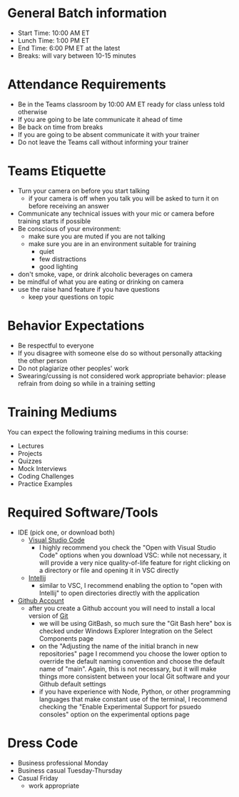 # General Batch information
- Start Time:   10:00 AM ET
- Lunch Time:   1:00 PM ET
- End Time:     6:00 PM ET at the latest
- Breaks:       will vary between 10-15 minutes

# Attendance Requirements
- Be in the Teams classroom by 10:00 AM ET ready for class unless told otherwise
- If you are going to be late communicate it ahead of time
- Be back on time from breaks
- If you are going to be absent communicate it with your trainer
- Do not leave the Teams call without informing your trainer

# Teams Etiquette
- Turn your camera on before you start talking
    - if your camera is off when you talk you will be asked to turn it on before receiving an answer
- Communicate any technical issues with your mic or camera before training starts if possible
- Be conscious of your environment:
    - make sure you are muted if you are not talking
    - make sure you are in an environment suitable for training
        - quiet
        - few distractions
        - good lighting
- don't smoke, vape, or drink alcoholic beverages on camera
- be mindful of what you are eating or drinking on camera
- use the raise hand feature if you have questions
    - keep your questions on topic

# Behavior Expectations
- Be respectful to everyone
- If you disagree with someone else do so without personally attacking the other person
- Do not plagiarize other peoples' work
- Swearing/cussing is not considered work appropriate behavior: please refrain from doing so while in a training setting

# Training Mediums
You can expect the following training mediums in this course:
- Lectures
- Projects
- Quizzes
- Mock Interviews
- Coding Challenges
- Practice Examples

# Required Software/Tools
- IDE (pick one, or download both)
    - [Visual Studio Code](https://code.visualstudio.com/Download)
        - I highly recommend you check the "Open with Visual Studio Code" options when you download VSC: while not necessary, it will provide a very nice quality-of-life feature for right clicking on a directory or file and opening it in VSC directly
    - [Intellij](https://www.jetbrains.com/idea/download/?fromIDE=&section=windows)
        - similar to VSC, I recommend enabling the option to "open with Intellij" to open directories directly with the application 
- [Github Account](https://github.com/)
    - after you create a Github account you will need to install a local version of [Git](https://git-scm.com/downloads)
        - we will be using GitBash, so much sure the "Git Bash here" box is checked under Windows Explorer Integration on the Select Components page
        - on the "Adjusting the name of the initial branch in new repositories" page I recommend you choose the lower option to override the default naming convention and choose the default name of "main". Again, this is not necessary, but it will make things more consistent between your local Git software and your Github default settings
        - if you have experience with Node, Python, or other programming languages that make constant use of the terminal, I recommend checking the "Enable Experimental Support for psuedo consoles" option on the experimental options page

# Dress Code
- Business professional Monday
- Business casual Tuesday-Thursday
- Casual Friday
    - work appropriate
